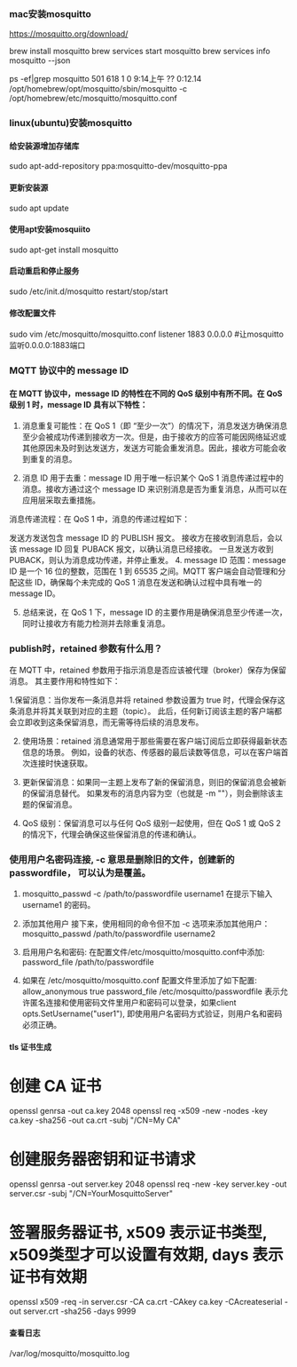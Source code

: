 ### mac安装mosquitto
https://mosquitto.org/download/

brew install mosquitto
brew services start mosquitto
brew services info mosquitto  --json

 ps -ef|grep mosquitto
  501   618     1   0  9:14上午 ??         0:12.14 /opt/homebrew/opt/mosquitto/sbin/mosquitto -c /opt/homebrew/etc/mosquitto/mosquitto.conf
### linux(ubuntu)安装mosquitto
#### 给安装源增加存储库

sudo apt-add-repository ppa:mosquitto-dev/mosquitto-ppa
#### 更新安装源
sudo apt update 
#### 使用apt安装mosquiito

sudo apt-get install mosquitto
#### 启动重启和停止服务

sudo /etc/init.d/mosquitto restart/stop/start

#### 修改配置文件
sudo vim /etc/mosquitto/mosquitto.conf
listener 1883 0.0.0.0 #让mosquitto监听0.0.0.0:1883端口

### MQTT 协议中的 message ID
#### 在 MQTT 协议中，message ID 的特性在不同的 QoS 级别中有所不同。在 QoS 级别 1 时，message ID 具有以下特性：

1. 消息重复可能性：在 QoS 1（即 “至少一次”）的情况下，消息发送方确保消息至少会被成功传递到接收方一次。但是，由于接收方的应答可能因网络延迟或其他原因未及时到达发送方，发送方可能会重发消息。因此，接收方可能会收到重复的消息。

2. 消息 ID 用于去重：message ID 用于唯一标识某个 QoS 1 消息传递过程中的消息。接收方通过这个 message ID 来识别消息是否为重复消息，从而可以在应用层采取去重措施。

消息传递流程：在 QoS 1 中，消息的传递过程如下：

发送方发送包含 message ID 的 PUBLISH 报文。
接收方在接收到消息后，会以该 message ID 回复 PUBACK 报文，以确认消息已经接收。
一旦发送方收到 PUBACK，则认为消息成功传递，并停止重发。
4. message ID 范围：message ID 是一个 16 位的整数，范围在 1 到 65535 之间。MQTT 客户端会自动管理和分配这些 ID，确保每个未完成的 QoS 1 消息在发送和确认过程中具有唯一的 message ID。

5. 总结来说，在 QoS 1 下，message ID 的主要作用是确保消息至少传递一次，同时让接收方有能力检测并去除重复消息。

### publish时，retained 参数有什么用？

在 MQTT 中，retained 参数用于指示消息是否应该被代理（broker）保存为保留消息。
其主要作用和特性如下：

1.保留消息：当你发布一条消息并将 retained 参数设置为 true 时，代理会保存这条消息并将其关联到对应的主题（topic）。
此后，任何新订阅该主题的客户端都会立即收到这条保留消息，而无需等待后续的消息发布。

2. 使用场景：retained 消息通常用于那些需要在客户端订阅后立即获得最新状态信息的场景。
例如，设备的状态、传感器的最后读数等信息，可以在客户端首次连接时快速获取。

3. 更新保留消息：如果同一主题上发布了新的保留消息，则旧的保留消息会被新的保留消息替代。
如果发布的消息内容为空（也就是 -m ""），则会删除该主题的保留消息。

4. QoS 级别：保留消息可以与任何 QoS 级别一起使用，但在 QoS 1 或 QoS 2 的情况下，代理会确保这些保留消息的传递和确认。

### 使用用户名密码连接, -c 意思是删除旧的文件，创建新的passwordfile， 可以认为是覆盖。
1. mosquitto_passwd -c /path/to/passwordfile username1
在提示下输入 username1 的密码。

2. 添加其他用户
接下来，使用相同的命令但不加 -c 选项来添加其他用户：
mosquitto_passwd /path/to/passwordfile username2

3. 启用用户名和密码: 在配置文件/etc/mosquitto/mosquitto.conf中添加:
password_file /path/to/passwordfile

4. 如果在 /etc/mosquitto/mosquitto.conf 配置文件里添加了如下配置:
	allow_anonymous true
	password_file /etc/mosquitto/passwordfile
	表示允许匿名连接和使用密码文件里用户和密码可以登录，如果client opts.SetUsername("user1"), 即使用用户名密码方式验证，则用户名和密码必须正确。

#### tls 证书生成
# 创建 CA 证书
openssl genrsa -out ca.key 2048
openssl req -x509 -new -nodes -key ca.key -sha256 -out ca.crt -subj "/CN=My CA"

# 创建服务器密钥和证书请求
openssl genrsa -out server.key 2048
openssl req -new -key server.key -out server.csr -subj "/CN=YourMosquittoServer"

# 签署服务器证书, x509 表示证书类型, x509类型才可以设置有效期, days 表示证书有效期
openssl x509 -req -in server.csr -CA ca.crt -CAkey ca.key -CAcreateserial -out server.crt -sha256  -days 9999


#### 查看日志
/var/log/mosquitto/mosquitto.log 
